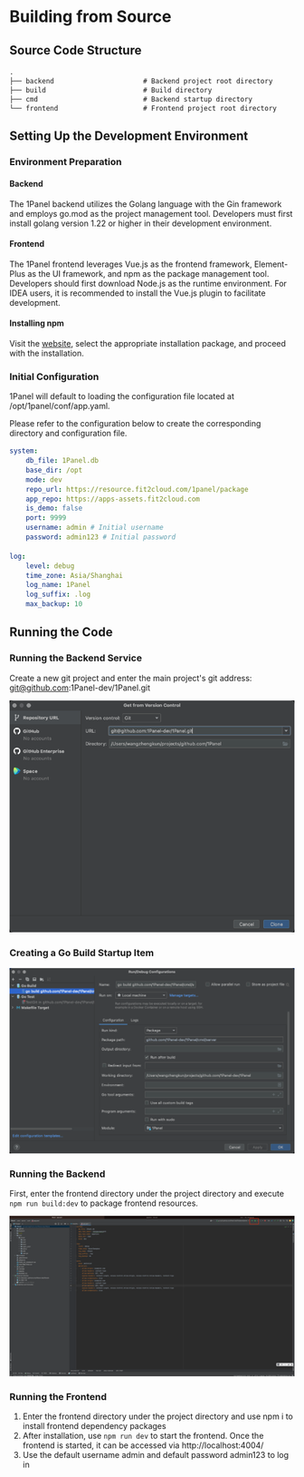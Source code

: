 # Building from Source

## Source Code Structure

```text
.
├── backend                      # Backend project root directory
├── build                        # Build directory
├── cmd                          # Backend startup directory
└── frontend                     # Frontend project root directory
```

## Setting Up the Development Environment

### Environment Preparation

#### Backend

The 1Panel backend utilizes the Golang language with the Gin framework and employs go.mod as the project management tool. Developers must first install golang version 1.22 or higher in their development environment.

#### Frontend

The 1Panel frontend leverages Vue.js as the frontend framework, Element-Plus as the UI framework, and npm as the package management tool. Developers should first download Node.js as the runtime environment. For IDEA users, it is recommended to install the Vue.js plugin to facilitate development.

#### Installing npm

Visit the [website](https://nodejs.org/en/download/), select the appropriate installation package, and proceed with the installation.

### Initial Configuration

1Panel will default to loading the configuration file located at /opt/1panel/conf/app.yaml.

Please refer to the configuration below to create the corresponding directory and configuration file.

```yaml
system:
    db_file: 1Panel.db
    base_dir: /opt
    mode: dev
    repo_url: https://resource.fit2cloud.com/1panel/package
    app_repo: https://apps-assets.fit2cloud.com
    is_demo: false
    port: 9999
    username: admin # Initial username
    password: admin123 # Initial password

log:
    level: debug
    time_zone: Asia/Shanghai
    log_name: 1Panel
    log_suffix: .log
    max_backup: 10
```

## Running the Code

### Running the Backend Service

Create a new git project and enter the main project's git address: git@github.com:1Panel-dev/1Panel.git

![img.png](open.png)

### Creating a Go Build Startup Item

![img.png](go_build.png)

### Running the Backend

First, enter the frontend directory under the project directory and execute `npm run build:dev` to package frontend resources.

![img.png](start.png)

### Running the Frontend

1. Enter the frontend directory under the project directory and use npm i to install frontend dependency packages  
2. After installation, use `npm run dev` to start the frontend. Once the frontend is started, it can be accessed via http://localhost:4004/
3. Use the default username admin and default password admin123 to log in
